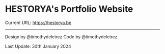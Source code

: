 # HESTORYA's Portfolio Website
Current URL: https://hestorya.be

---

Design by @timothydeletrez
Code by @timothydeletrez

Last Update: 30th January 2024
